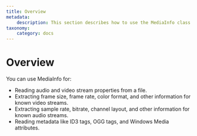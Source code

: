 ```yaml
---
title: Overview
metadata:
    description: This section describes how to use the MediaInfo class to read audio, video and metadata information from a file.
taxonomy:
    category: docs
---
```


# Overview

You can use MediaInfo for:

* Reading audio and video stream properties from a file. 
* Extracting frame size, frame rate, color format, and other information for known video streams. 
* Extracting sample rate, bitrate, channel layout, and other information for known audio streams. 
* Reading metadata like ID3 tags, OGG tags, and Windows Media attributes.
